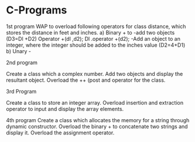 # C-Programs

1st program
WAP to overload following operators for class distance, which stores the distance in feet
and inches.
a) Binary + to -add two objects (D3=Dl +D2)
   Operator +(dl ,d2);
    Dl .operator +(d2);
    -Add an object to an integer, where the integer should be added to the inches value (D2=4+D1)
b) Unary -

2nd program

Create a class which a complex number. Add two objects and display the resultant object.
Overload the ++ (post and operator for the class.

3rd Program

Create a class to store an integer array. Overload insertion and extraction
operator to input and display the array elements.

4th program
Create a class which allocates the memory for a string through dynamic
constructor. Overload the binary + to concatenate two strings and display it.
Overload the assignment operator.